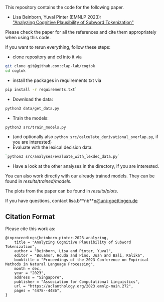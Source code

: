This repository contains the code for the following paper.<br>
- Lisa Beinborn, Yuval Pinter (EMNLP 2023): <br>
["Analyzing Cognitive Plausibility of Subword Tokenization"](https://aclanthology.org/2023.emnlp-main.272)

Please check the paper for all the references and cite them appropriately when using this code. 

If you want to rerun everything, follow these steps:
- clone repository and cd into it via
```bash
git clone git@github.com:clap-lab/cogtok
cd cogtok
```
- install the packages in requirements.txt via
```bash
pip install -r requirements.txt`
```
- Download the data: 
```bash
python3 data/get_data.py
``````
- Train the models: 
```bash
python3 src/train_models.py
```
- (and optionally also `python src/calculate_derivational_overlap.py`, if you are interested)
- Evaluate with the lexical decision data:
```bash
`python3 src/analyses/evaluate_with_lexdec_data.py`
```
- Have a look at the other analyses in the directory, if you are interested. 

You can also work directly with our already trained models. They can be found in *results/trained/models*. 

The plots from the paper can be found in *results/plots*.

If you have questions, contact lisa.b\*\*nb\*\*n@uni-goettingen.de

## Citation Format

Please cite this work as:
```
@inproceedings{beinborn-pinter-2023-analyzing,
    title = "Analyzing Cognitive Plausibility of Subword Tokenization",
    author = "Beinborn, Lisa and Pinter, Yuval",
    editor = "Bouamor, Houda and Pino, Juan and Bali, Kalika",
    booktitle = "Proceedings of the 2023 Conference on Empirical Methods in Natural Language Processing",
    month = dec,
    year = "2023",
    address = "Singapore",
    publisher = "Association for Computational Linguistics",
    url = "https://aclanthology.org/2023.emnlp-main.272",
    pages = "4478--4486",
}
```

